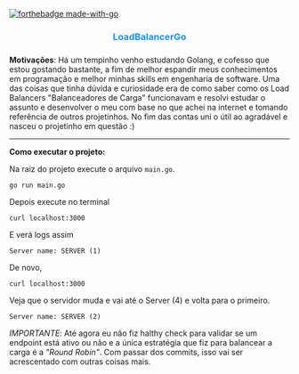 [![forthebadge made-with-go](http://ForTheBadge.com/images/badges/made-with-go.svg)](https://go.dev/)

<div style="text-align: center; color: dodgerblue"> <h3>LoadBalancerGo<h3> </div>

**Motivações**: Há um tempinho venho estudando Golang, e cofesso que estou gostando bastante, a fim  de melhor espandir meus conhecimentos em programação e melhor minhas skills em engenharia de software. Uma das coisas que tinha dúvida e curiosidade era de como saber como os Load Balancers "Balanceadores de Carga" funcionavam e resolvi estudar o assunto e desenvolver o meu com base no que achei na internet e tomando referência de outros projetinhos. No fim das contas uni o útil ao agradável e nasceu o projetinho em questão :)

--- 

**Como executar o projeto:**

Na raiz do projeto execute o arquivo `main.go`.

   `go run main.go`

Depois execute no terminal
  
  `curl localhost:3000`

E verá logs assim

  `Server name: SERVER (1)
`

De novo, 

`curl localhost:3000`

Veja que o servidor muda e vai até o Server (4) e volta para o primeiro.

`Server name: SERVER (2)`


*IMPORTANTE*:  Até agora eu não fiz halthy check para validar se um endpoint está ativo ou não e a única estratégia que fiz para balancear a carga é a *"Round Robin"*. Com passar dos commits, isso vai ser acrescentado com outras coisas mais.
